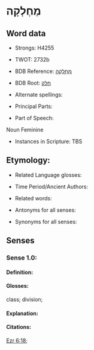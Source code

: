 # מַחְלְקָה

<!-- Status: S2="NeedsEdits" -->
<!-- Lexica used for edits:   -->

## Word data

* Strongs: H4255

* TWOT: 2732b

* BDB Reference: [מַחְלְקָה](rc://en/bdb/dict/xh.aj.ac)

* BDB Root: [חלק](rc://en/bdb/dict/xh.aj.ab)

* Alternate spellings:

* Principal Parts:

* Part of Speech:

Noun Feminine

* Instances in Scripture: TBS

## Etymology:

* Related Language glosses:

* Time Period/Ancient Authors:

* Related words:

* Antonyms for all senses:

* Synonyms for all senses:

## Senses

### Sense 1.0:

#### Definition:

#### Glosses:

class; division; 

#### Explanation:

#### Citations:

[Ezr 6:18](rc://he/uhb/book/ezr/6/18); 

